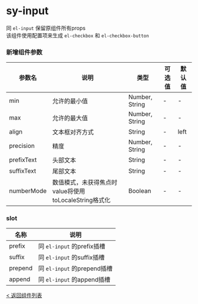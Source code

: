 sy-input
===========================
同 `el-input` 保留原组件所有props
<br>
该组件使用配置项来生成 `el-checkbox` 和 `el-checkbox-button`

### 新增组件参数

|参数名|说明|类型|可选值|默认值|
|---|---|---|---|---|
|min|允许的最小值|Number, String|-|-|
|max|允许的最大值|Number, String|-|-|
|align|文本框对齐方式|String|-|left|
|precision|精度|Number, String|-|-|
|prefixText|头部文本|String|-|-|
|suffixText|尾部文本|String|-|-|
|numberMode|数值模式，未获得焦点时value将使用toLocaleString格式化|Boolean|-|-|


### slot
|名称|说明|
|---|---|
|prefix|同 `el-input` 的prefix插槽|
|suffix|同 `el-input` 的suffix插槽|
|prepend|同 `el-input` 的prepend插槽|
|append|同 `el-input` 的append插槽|

[< 返回组件列表](https://github.com/i-yxs/sy-ui-pc/blob/main/README.md#组件列表)
